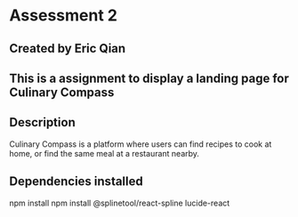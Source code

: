 # Assessment 2

## Created by Eric Qian

## This is a assignment to display a landing page for Culinary Compass

## Description

Culinary Compass is a platform where users can find recipes to cook at home, or find the same meal at a restaurant nearby.

## Dependencies installed

npm install
npm install @splinetool/react-spline lucide-react
